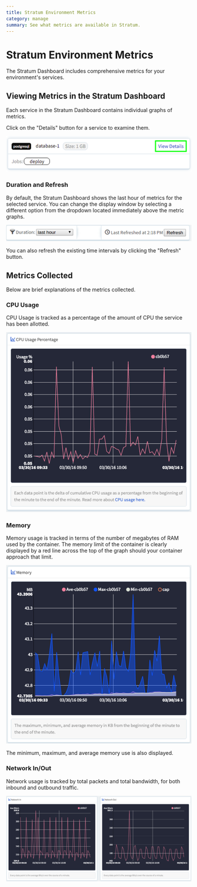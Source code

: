 ```yaml
---
title: Stratum Environment Metrics
category: manage
summary: See what metrics are available in Stratum.
---
```


# Stratum Environment Metrics
The Stratum Dashboard includes comprehensive metrics for your environment's services.

## Viewing Metrics in the Stratum Dashboard

Each service in the Stratum Dashboard contains individual graphs of metrics.

Click on the "Details" button for a service to examine them.

![view](images/view_details.png)

### Duration and Refresh
By default, the Stratum Dashboard shows the last hour of metrics for the selected service. You can change the display window by selecting a different option from the dropdown located immediately above the metric graphs.

![duration](images/metrics_duration.png)

You can also refresh the existing time intervals by clicking the "Refresh" button.

## Metrics Collected
Below are brief explanations of the metrics collected.

### CPU Usage
CPU Usage is tracked as a percentage of the amount of CPU the service has been allotted.

![cpu](images/metrics_cpu.png)

### Memory
Memory usage is tracked in terms of the number of megabytes of RAM used by the container. The memory limit of the container is clearly displayed by a red line across the top of the graph should your container approach that limit.

![memory](images/metrics_memory.png)

The minimum, maximum, and average memory use is also displayed.

### Network In/Out

Network usage is tracked by total packets and total bandwidth, for both inbound and outbound traffic.

![network](images/metrics_network.png)
